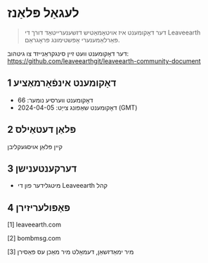 # לעגאַל פּלאַנז

>דער דאָקומענט איז אויטאָמאַטיש דזשענערייטאַד דורך די Leaveearth פּאַרלאַמענערי אָפּשטימונג פּראָגראַם.

דער דאָקומענט וועט זיין סינגקראַנייזד צו גיטהוב: https://github.com/leaveearthgit/leaveearth-community-document

## 1 דאָקומענט אינפֿאָרמאַציע

- דאָקומענט ווערסיע נומער: 66
- דאָקומענט שאַפונג צייַט: 2024-04-05 (GMT)

## 2 פּלאַן דעטאַילס

קיין פּלאַן אויסגעקליבן

## 3 דערקענטענישן
* מיטגלידער פון די Leaveearth קהל

## 4 פּאָפּולעריזירן
[1] leaveearth.com

[2] bombmsg.com

[3] מיר ימאַדזשאַן, דעמאָלט מיר מאַכן עס פּאַסירן